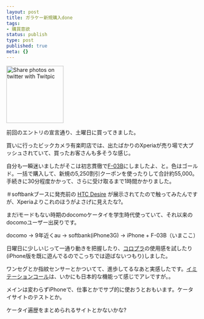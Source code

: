 ```yaml
---
layout: post
title: ガラケー新規購入done
tags:
- 購買意欲
status: publish
type: post
published: true
meta: {}
---
```

<a href="http://twitpic.com/1cx5np" title="Share photos on twitter with Twitpic"><img src="http://twitpic.com/show/thumb/1cx5np.jpg" width="150" height="150" alt="Share photos on twitter with Twitpic"></a>

前回のエントリの宣言通り、土曜日に買ってきました。

買いに行ったビックカメラ有楽町店では、出たばかりのXperiaが売り場で大プッシュされていて、買ったお客さんも多そうな感じ。

自分も一瞬迷いましたがそこは初志貫徹で<a href="http://www.nttdocomo.co.jp/product/foma/smart/f03b/index.html">F-03B</a>にしましたよ、と。色はゴールド。一括で購入して、新規の5,250割引クーポンを使ったりして合計約55,000。手続きに30分程度かかって、さらに受け取るまで1時間かかりました。

＃softbankブースに発売前の <a href="http://mb.softbank.jp/mb/product/X/09wi/#x06ht">HTC Desire</a> が展示されてたので触ってみたんですが、Xperiaよりこれのほうがよさげに見えたな?。

まだiモードもない時期のdocomoケータイを学生時代使っていて、それ以来のdocomoユーザー出戻りです。

docomo -> 9年近くau  -> softbank(iPhone3G) -> iPhone + F-03B（いまここ）

日曜日に少しいじって一通り動きを把握したり、<a href="http://pc.colopl.jp/pages/wl/welcome.html">コロプラ</a>の使用感を試したり(iPhone版を既に遊んでるのでこっちでは遊ばないつもり)しました。

ワンセグとか指紋センサーとかついてて、進歩してるなあと実感したです。<a href="http://www.ideaxidea.com/archives/2008/06/f906i_1.html">イミテーションコール</a>は、いかにも日本的な機能って感じでアレですが。。

メインは変わらずiPhoneで、仕事とかでサブ的に使おうとおもいます。ケータイサイトのテストとか。

ケータイ遍歴をまとめられるサイトとかないかな?
